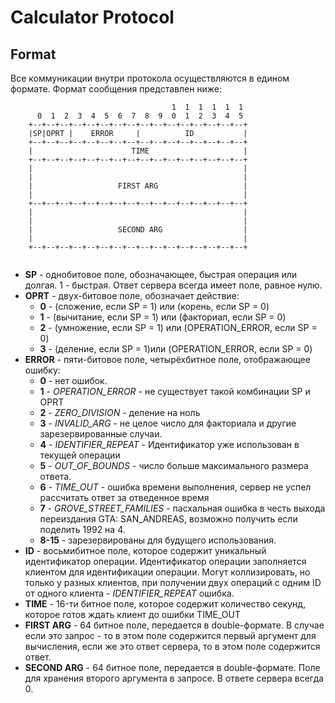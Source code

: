 # Calculator Protocol

## Format

Все коммуникации внутри протокола осуществляются в едином формате. Формат сообщения представлен ниже:

```
                                    1  1  1  1  1  1
      0  1  2  3  4  5  6  7  8  9  0  1  2  3  4  5
    +--+--+--+--+--+--+--+--+--+--+--+--+--+--+--+--+
    |SP|OPRT |    ERROR     |          ID           |
    +--+--+--+--+--+--+--+--+--+--+--+--+--+--+--+--+
    |                      TIME                     |
    +--+--+--+--+--+--+--+--+--+--+--+--+--+--+--+--+
    |                                               |
    |                                               |
    |                   FIRST ARG                   |
    |                                               |
    +--+--+--+--+--+--+--+--+--+--+--+--+--+--+--+--+
    |                                               |
    |                                               |
    |                   SECOND ARG                  |
    |                                               |
    +--+--+--+--+--+--+--+--+--+--+--+--+--+--+--+--+
    
```

- **SP** - однобитовое поле, обозначающее, быстрая операция или долгая. 1 - быстрая. Ответ сервера всегда имеет поле, равное нулю.
- **OPRT** - двух-битовое поле, обозначает действие:
  - **0** - (сложение, если SP = 1) или (корень, если SP = 0)
  - **1** - (вычитание, если SP = 1) или (факториал, если SP = 0)
  - **2** - (умножение, если SP = 1) или (OPERATION_ERROR, если SP = 0)
  - **3** - (деление, если SP = 1)или (OPERATION_ERROR, если SP = 0)
- **ERROR** - пяти-битовое поле, четырёхбитное поле, отображающее ошибку:
  - **0** - нет ошибок.
  - **1** - *OPERATION_ERROR* - не существует такой комбинации SP и OPRT
  - **2** - *ZERO_DIVISION* - деление на ноль
  - **3** - *INVALID_ARG* - не целое число для факториала и другие зарезервированные случаи.
  - **4** - *IDENTIFIER_REPEAT* - Идентификатор уже использован в текущей операции
  - **5** - *OUT_OF_BOUNDS* - число больше максимального размера ответа. 
  - **6** - *TIME_OUT* - ошибка времени выполнения, сервер не успел рассчитать ответ за отведенное время 
  - **7** - *GROVE_STREET_FAMILIES* - пасхальная ошибка в честь выхода переиздания GTA: SAN_ANDREAS, возможно получить если поделить 1992 на 4.
  - **8-15** - зарезервированы для будущего использования. 
- **ID** - восьмибитное поле, которое содержит уникальный идентификатор операции. Идентификатор операции заполняется клиентом для идентификации операции. Могут коллизировать, но только у разных клиентов, при получении двух операций с одним ID от одного клиента - *IDENTIFIER_REPEAT* ошибка.
- **TIME** - 16-ти битное поле, которое содержит количество секунд, которое готов ждать клиент до ошибки TIME_OUT
- **FIRST ARG** - 64 битное поле, передается в double-формате. В случае если это запрос - то в этом поле содержится первый аргумент для вычисления, если же это ответ сервера, то в этом поле содержится ответ. 
- **SECOND ARG** - 64 битное поле, передается в double-формате. Поле для хранения второго аргумента в запросе. В ответе сервера всегда 0. 
